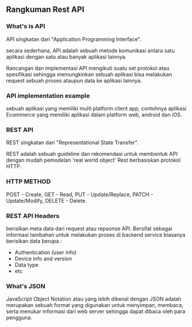 ## Rangkuman Rest API

### What's is API
API singkatan dari "Application Programming Interface".

secara sederhana, API adalah sebuah metode komunikasi antara satu aplikasi dengan satu atau banyak aplikasi lainnya.

Rancangan dan implementasi API mengikuti suatu set protokol atau spesifikasi sehingga memungkinkan sebuah aplikasi bisa melakukan request sebuah proses ataupun data ke aplikasi lainnya.

### API implementation example
sebuah aplikasi yang memiliki multi platform client app, contohnya aplikasi Ecommerce yang memiliki aplikasi dalam platform web, android dan iOS.

### REST API
REST singkatan dari "Representational State Transfer".

REST adalah sebuah guideline dan rekomendasi untuk membentuk API dengan mudah pemodelan 'real world object' Rest berbasiskan protokol HTTP.

### HTTP METHOD
POST - Create, GET - Read, PUT - Update/Replace, PATCH - Update/Modify, DELETE - Delete.

### REST API Headers
berisikan meta data dari request atau repsonse API. Bersifat sebagai informasi tambahan untuk melakukan proses di backend service biasanya berisikan data berupa :
-   Authentication (user info)
-   Device info and version
-   Data type
-   etc

### What's JSON
JavaScript Object Notation atau yang lebih dikenal dengan JSON adalah merupakan sebuah format yang digunakan untuk menyimpan, membaca, serta menukar informasi dari web server sehingga dapat dibaca oleh para pengguna.